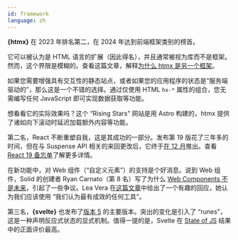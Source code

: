 ```yaml
---
id: framework
language: zh
---
```


**{htmx}** 在 2023 年排名第二，在 2024 年达到前端框架类别的榜首。

它可以被认为是 HTML 语言的扩展（因此得名），并且通常被视为库而不是框架。然而，这个界限是模糊的。查看这篇文章，解释[为什么 htmx 是另一个框架](https://htmx.org/essays/is-htmx-another-javascript-framework/)。

如果您需要增强具有交互性的静态站点，或者如果您的应用程序的状态是“服务端驱动的”，那么这是一个不错的选择。通过仅使用 HTML `hx-*` 属性的组合，您无需编写任何 JavaScript 即可实现数据获取等功能。

想看看它的实际效果吗？这个 “Rising Stars” 网站是用 Astro 构建的，htmx 提供了诸如向下滚动时延迟加载额外内容等功能。

第二名，React 不断重塑自我，这是其成功的一部分。发布第 19 版花了三年多的时间，但在与 Suspense API 相关的来回更改后，它终于[在 12 月](https://react.dev/blog/2024/12/05/react-19)推出。查看 [React 19 备忘单](https://www.epicreact.dev/react-19-cheatsheet)了解更多详情。

在新功能中，对 Web 组件（“自定义元素”）的支持是个好消息。说到 Web 组件，Solid 的创建者 Ryan Carnato（第 8 名）写了为什么 [Web Components 不是未来](https://dev.to/ryansolid/web-components-are-not-the-future-48bh)，引起了一些争议。Lea Vera 在[这篇文章](https://lea.verou.me/blog/2024/wcs-vs-frameworks/)中给出了一个有趣的回应，她认为我们应该使用 “我们认为最有成效的任何工具”。

第三名，**{svelte}** 也发布了[版本 5](https://svelte.dev/blog/svelte-5-is-alive) 的主要版本。突出的变化是引入了 “runes”，这是一种声明反应式状态的显式机制。值得一提的是，Svelte 在 [State of JS](https://2024.stateofjs.com/en-US/libraries/front-end-frameworks/) 结果中的正面评价最高。
